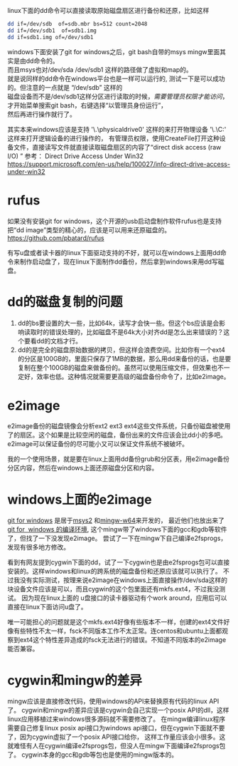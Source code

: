 linux下面的dd命令可以直接读取原始磁盘扇区进行备份和还原，比如这样
```sh
dd if=/dev/sdb  of=sdb.mbr bs=512 count=2048
dd if=/dev/sdb1  of=sdb1.img 
dd if=sdb1.img of=/dev/sdb1
```

windows下面安装了git for windows之后，git bash自带的msys mingw里面其实是由dd命令的。   
而且msys也对/dev/sda  /dev/sdb1 这样的路径做了虚拟和map的。   
就是说同样的dd命令在windows平台也是一样可以运行的, 测试一下是可以成功的。但注意的一点就是 “/dev/sdb” 这样的   
磁盘设备而不是/dev/sdb1这样分区进行读取的时候，*需要管理员权限才能访问*，才开始菜单搜索git bash，右键选择“以管理员身份运行”，   
然后再进行操作就行了。   
 
其实本来windows应该是支持  '\\.\physicaldrive0' 这样的来打开物理设备  '\\.\C:' 这样来打开逻辑设备的进行操作的， 
有管理员权限，使用CreateFile打开这种设备文件，直接读写文件就直接读取磁盘扇区的内容了“direct disk access (raw I/O) ”
参考：
Direct Drive Access Under Win32   
https://support.microsoft.com/en-us/help/100027/info-direct-drive-access-under-win32   


rufus
=====
如果没有安装git for windows，这个开源的usb启动盘制作软件rufus也是支持把“dd image”类型的精心的，应该是可以用来还原磁盘的。
https://github.com/pbatard/rufus



有写u盘或者读卡器的linux下面驱动支持的不好，就可以在windows上面用dd命令来制作启动盘了，现在linux下面制作dd备份，然后拿到windows来用dd写磁盘。


dd的磁盘复制的问题
=================
1. dd的bs要设置的大一些，比如64k，读写才会快一些。但这个bs应该是会影响读取时的错误处理的，比如磁盘不是64k大小对齐dd是怎么出来错误的？这个要看dd的文档才行。
2. dd的是完全的磁盘原始数据的拷贝，但这样会浪费空间。比如你有一个ext4的分区是100GB的，里面只保存了1MB的数据，那么用dd来备份的话，也是要复制在整个100GB的磁盘来做备份的。虽然可以使用压缩文件，但效果也不一定好，效率也低。这种情况就需要更高级的磁盘备份命令了，比如e2image。


e2image
=======
e2image备份的磁盘镜像会分析ext2 ext3 ext4这些文件系统，只备份磁盘被使用了的扇区。这个如果是比较空闲的磁盘，备份出来的文件应该会比dd小的多吧。
e2image可以保证备份的尽可能小又可以保证文件系统不被破坏。 

我的一个使用场景，就是要在linux上面用dd备份grub和分区表，用e2image备份分区内容，然后在windows上面还原磁盘分区和内容。

windows上面的e2image
====================
[git for windows](https://github.com/git-for-windows) 是居于[msys2](https://github.com/msys2) 和[mingw-w64](https://mingw-w64.org/)来开发的， 最近他们也放出来了[git for  windows 的编译环境](https://github.com/git-for-windows/git-sdk-64),
这个mingw带了windows下面的gcc和gdb等软件了，但找了一下没发现e2image。 尝试了一下在mingw下自己编译e2fsprogs，发现有很多地方修改。

看到有网友提到cygwin下面的dd，试了一下cygwin也是由e2fsprogs包可以直接安装的。这样windows和linux的跨系统的磁盘备份和还原应该就可以执行了。
不过我没有实际测试，按理来说e2image在windows上面直接操作/dev/sda这样的块设备文件应该是可以，而且cygwin的这个包里面还有mkfs.ext4，不过我没测试。
因为现在linux上面的 u盘接口的读卡器驱动有个work around，应用后可以直接在linux下面访问u盘了。

唯一可能担心的问题就是这个mkfs.ext4好像有些版本不一样，创建的ext4文件好像有些特性不太一样，fsck不同版本工作不太正常。连centos和ubuntu上面都观察到ext4这个特性差异造成的fsck无法进行的错误。不知道不同版本的e2image能否兼容。



cygwin和mingw的差异
==================
mingw应该是直接修改代码，使用windows的API来替换原有代码的linux API了。
cygwin和mingw的差异应该是cygwin会自己实现一个posix API的dll，这样linux应用移植过来windows很多源码就不需要修改了。
在mingw编译linux程序需要自己修复linux posix api接口为windows api接口，但在cygwin下面就不要了，因为cygwin虚拟了一个posix API接口给你，
这样工作量应该会小很多。这就难怪有人在cygwin编译e2fsprogs包，但没人在mingw下面编译e2fsprogs包了。
cygwin本身的gcc和gdb等包也是使用的mingw版本的。

